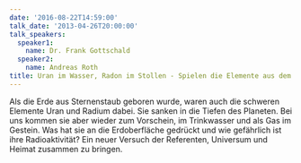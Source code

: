 ```yaml
---
date: '2016-08-22T14:59:00'
talk_date: '2013-04-26T20:00:00'
talk_speakers:
  speaker1:
    name: Dr. Frank Gottschald
  speaker2:
    name: Andreas Roth
title: Uran im Wasser, Radon im Stollen - Spielen die Elemente aus dem Weltraum an der Nahe verrückt?
---
```

Als die Erde aus Sternenstaub geboren wurde, waren auch die schweren Elemente Uran und Radium dabei. Sie sanken in die Tiefen des Planeten. Bei uns kommen sie aber wieder zum Vorschein, im Trinkwasser und als Gas im Gestein. Was hat sie an die Erdoberfläche gedrückt und wie gefährlich ist ihre Radioaktivität? Ein neuer Versuch der Referenten, Universum und Heimat zusammen zu bringen.